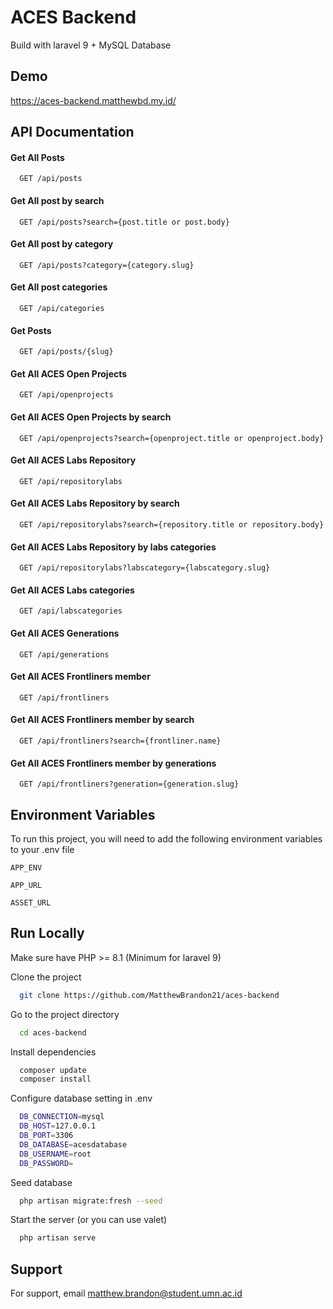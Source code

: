 # ACES Backend

Build with laravel 9 + MySQL Database

## Demo

https://aces-backend.matthewbd.my.id/

## API Documentation

#### Get All Posts

```http
  GET /api/posts
```

#### Get All post by search

```http
  GET /api/posts?search={post.title or post.body}
```

#### Get All post by category

```http
  GET /api/posts?category={category.slug}
```

#### Get All post categories

```http
  GET /api/categories
```

#### Get Posts

```http
  GET /api/posts/{slug}
```

#### Get All ACES Open Projects

```http
  GET /api/openprojects
```

#### Get All ACES Open Projects by search

```http
  GET /api/openprojects?search={openproject.title or openproject.body}
```

#### Get All ACES Labs Repository

```http
  GET /api/repositorylabs
```

#### Get All ACES Labs Repository by search

```http
  GET /api/repositorylabs?search={repository.title or repository.body}
```

#### Get All ACES Labs Repository by labs categories

```http
  GET /api/repositorylabs?labscategory={labscategory.slug}
```

#### Get All ACES Labs categories

```http
  GET /api/labscategories
```

#### Get All ACES Generations

```http
  GET /api/generations
```

#### Get All ACES Frontliners member

```http
  GET /api/frontliners
```

#### Get All ACES Frontliners member by search

```http
  GET /api/frontliners?search={frontliner.name}
```

#### Get All ACES Frontliners member by generations

```http
  GET /api/frontliners?generation={generation.slug}
```

## Environment Variables

To run this project, you will need to add the following environment variables to your .env file

`APP_ENV`

`APP_URL`

`ASSET_URL`

## Run Locally

Make sure have PHP >= 8.1 (Minimum for laravel 9)

Clone the project

```bash
  git clone https://github.com/MatthewBrandon21/aces-backend
```

Go to the project directory

```bash
  cd aces-backend
```

Install dependencies

```bash
  composer update
  composer install
```

Configure database setting in .env

```bash
  DB_CONNECTION=mysql
  DB_HOST=127.0.0.1
  DB_PORT=3306
  DB_DATABASE=acesdatabase
  DB_USERNAME=root
  DB_PASSWORD=
```

Seed database

```bash
  php artisan migrate:fresh --seed
```

Start the server (or you can use valet)

```bash
  php artisan serve
```

## Support

For support, email matthew.brandon@student.umn.ac.id
